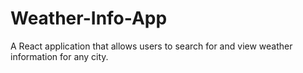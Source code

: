 # Weather-Info-App
A React application that allows users to search for and view weather information for any city.
